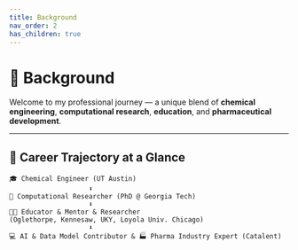 ```yaml
---
title: Background
nav_order: 2
has_children: true
---
```


# 🌟 Background

Welcome to my professional journey — a unique blend of **chemical engineering**, **computational research**, **education**, and **pharmaceutical development**.

---

## 🧭 Career Trajectory at a Glance

```text
🎓 Chemical Engineer (UT Austin)   
                    ⬇️   
🔬 Computational Researcher (PhD @ Georgia Tech)   
                    ⬇️   
👨‍🏫 Educator & Mentor & Researcher   
(Oglethorpe, Kennesaw, UKY, Loyola Univ. Chicago)   
                    ⬇️   
💻 AI & Data Model Contributor & 🏭 Pharma Industry Expert (Catalent)     
 